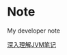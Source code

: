 # Note
My developer note 

[深入理解JVM笔记](https://github.com/ZhangHowie/Note/blob/master/UnderstandingJVM/Part1.md)


